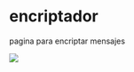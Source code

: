 # encriptador
pagina para encriptar mensajes 

<img src="https://github.com/DelianJ/encriptador/assets/114271050/3a4a09ad-7543-4361-b659-b1ed3b98e226"/>

